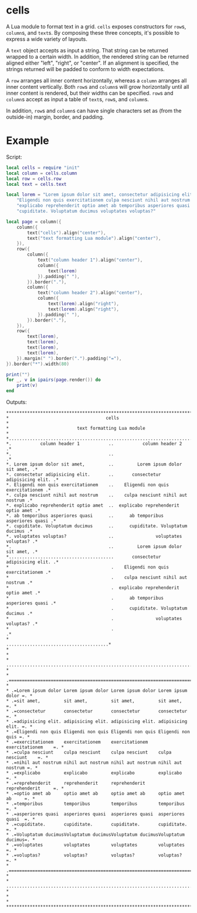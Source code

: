 # cells

A Lua module to format text in a grid. `cells` exposes constructors for `row`s, `column`s, and `text`s. By composing these three concepts, it's possible to express a wide variety of layouts.

A `text` object accepts as input a string. That string can be returned wrapped to a certain width. In addition, the rendered string can be returned aligned either "left", "right", or "center". If an alignment is specified, the strings returned will be padded to conform to width expectations.

A `row` arranges all inner content horizontally, whereas a `column` arranges all inner content vertically. Both `row`s and `column`s will grow horizontally until all inner content is rendered, but their widths can be specified. `row`s and `column`s accept as input a table of `text`s, `row`s, and `column`s.

In addition, `row`s and `column`s can have single characters set as (from the outside-in) margin, border, and padding.

# Example
Script:

```lua
local cells = require "init"
local column = cells.column
local row = cells.row
local text = cells.text

local lorem = "Lorem ipsum dolor sit amet, consectetur adipisicing elit. " ..
	"Eligendi non quis exercitationem culpa nesciunt nihil aut nostrum " ..
	"explicabo reprehenderit optio amet ab temporibus asperiores quasi " ..
	"cupiditate. Voluptatum ducimus voluptates voluptas?"

local page = column({
	column({
		text("cells").align("center"),
		text("text formatting Lua module").align("center"),
	}),
	row({
		column({
			text("column header 1").align("center"),
			column({
				text(lorem)
			}).padding(" "),
		}).border("."),
		column({
			text("column header 2").align("center"),
			column({
				text(lorem).align("right"),
				text(lorem).align("right"),
			}).padding(" "),
		}).border("."),
	}),
	row({
		text(lorem),
		text(lorem),
		text(lorem),
		text(lorem),
	}).margin(" ").border(".").padding("="),
}).border("*").width(80)

print("")
for _, v in ipairs(page.render()) do
	print(v)
end
```

Outputs:

```
********************************************************************************
*                                     cells                                    *
*                          text formatting Lua module                          *
*..............................................................................*
*.           column header 1           ..           column header 2           .*
*.                                     ..                                     .*
*. Lorem ipsum dolor sit amet,         ..         Lorem ipsum dolor sit amet, .*
*. consectetur adipisicing elit.       ..       consectetur adipisicing elit. .*
*. Eligendi non quis exercitationem    ..    Eligendi non quis exercitationem .*
*. culpa nesciunt nihil aut nostrum    ..    culpa nesciunt nihil aut nostrum .*
*. explicabo reprehenderit optio amet  ..  explicabo reprehenderit optio amet .*
*. ab temporibus asperiores quasi      ..      ab temporibus asperiores quasi .*
*. cupiditate. Voluptatum ducimus      ..      cupiditate. Voluptatum ducimus .*
*. voluptates voluptas?                ..                voluptates voluptas? .*
*.                                     ..         Lorem ipsum dolor sit amet, .*
*........................................       consectetur adipisicing elit. .*
*                                       .    Eligendi non quis exercitationem .*
*                                       .    culpa nesciunt nihil aut nostrum .*
*                                       .  explicabo reprehenderit optio amet .*
*                                       .      ab temporibus asperiores quasi .*
*                                       .      cupiditate. Voluptatum ducimus .*
*                                       .                voluptates voluptas? .*
*                                       .                                     .*
*                                       .......................................*
*                                                                              *
* ............................................................................ *
* .==========================================================================. *
* .=Lorem ipsum dolor Lorem ipsum dolor Lorem ipsum dolor Lorem ipsum dolor =. *
* .=sit amet,         sit amet,         sit amet,         sit amet,         =. *
* .=consectetur       consectetur       consectetur       consectetur       =. *
* .=adipisicing elit. adipisicing elit. adipisicing elit. adipisicing elit. =. *
* .=Eligendi non quis Eligendi non quis Eligendi non quis Eligendi non quis =. *
* .=exercitationem    exercitationem    exercitationem    exercitationem    =. *
* .=culpa nesciunt    culpa nesciunt    culpa nesciunt    culpa nesciunt    =. *
* .=nihil aut nostrum nihil aut nostrum nihil aut nostrum nihil aut nostrum =. *
* .=explicabo         explicabo         explicabo         explicabo         =. *
* .=reprehenderit     reprehenderit     reprehenderit     reprehenderit     =. *
* .=optio amet ab     optio amet ab     optio amet ab     optio amet ab     =. *
* .=temporibus        temporibus        temporibus        temporibus        =. *
* .=asperiores quasi  asperiores quasi  asperiores quasi  asperiores quasi  =. *
* .=cupiditate.       cupiditate.       cupiditate.       cupiditate.       =. *
* .=Voluptatum ducimusVoluptatum ducimusVoluptatum ducimusVoluptatum ducimus=. *
* .=voluptates        voluptates        voluptates        voluptates        =. *
* .=voluptas?         voluptas?         voluptas?         voluptas?         =. *
* .==========================================================================. *
* ............................................................................ *
*                                                                              *
********************************************************************************
```

